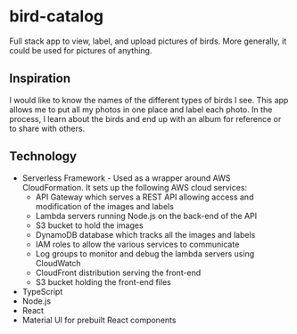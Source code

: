 # bird-catalog

Full stack app to view, label, and upload pictures of birds.
More generally, it could be used for pictures of anything.  

## Inspiration

I would like to know the names of the different types of birds I see.
This app allows me to put all my photos in one place and label each photo.
In the process, I learn about the birds and end up with an album for reference
or to share with others. 

## Technology

- Serverless Framework - Used as a wrapper around AWS CloudFormation.
  It sets up the following AWS cloud services:
  - API Gateway which serves a REST API allowing access and modification of the images and labels
  - Lambda servers running Node.js on the back-end of the API
  - S3 bucket to hold the images
  - DynamoDB database which tracks all the images and labels
  - IAM roles to allow the various services to communicate
  - Log groups to monitor and debug the lambda servers using CloudWatch
  - CloudFront distribution serving the front-end
  - S3 bucket holding the front-end files
- TypeScript
- Node.js
- React
- Material UI for prebuilt React components

